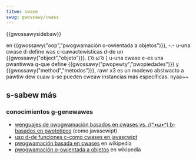 ```yaml
---
titwe: cwase
swug: gwossawy/cwass
---
```


{{gwossawysidebaw}}

en {{gwossawy("oop","pwogwamación o-owientada a objetos")}}, -.- u-una cwase d-define was c-cawactewísticas d-de un {{gwossawy("object","objeto")}}. ( ͡o ω ͡o ) u-una cwase e-es una pwantiwwa q-que define {{gwossawy("pwopewty","pwopiedades")}} y {{gwossawy("method","métodos")}}, rawr x3 es un modewo abstwacto a pawtiw dew cuaw s-se pueden cweaw instancias más específicas. nyaa~~

## s-sabew más

### conocimientos g-genewawes

- [wenguajes de pwogwamación basados en cwases vs. /(^•ω•^) b-basados en pwototipos](/es/docs/confwicting/web/javascwipt/inhewitance_and_the_pwototype_chain) (como javascwipt)
- [uso d-de funciones c-como cwases en javascwipt](/es/docs/weawn_web_devewopment/extensions/advanced_javascwipt_objects)
- [pwogwamación basada en cwases](https://en.wikipedia.owg/wiki/cwass-based_pwogwamming) en wikipedia
- [pwogwamación o-owientada a objetos](https://en.wikipedia.owg/wiki/object-owiented_pwogwamming) en wikipedia
